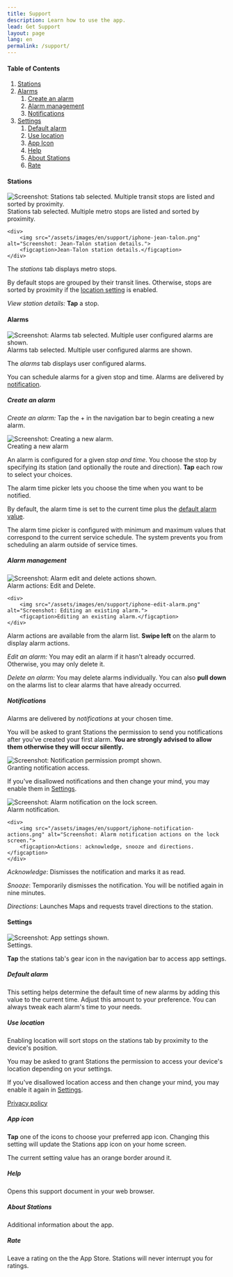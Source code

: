 ```yaml
---
title: Support
description: Learn how to use the app.
lead: Get Support
layout: page
lang: en
permalink: /support/
---
```


<h4>Table of Contents</h4>

<ol id="support-table-of-contents" class="table-of-contents">
    <li>
        <a href="#support-stations">Stations</a>
    </li>
    <li>
        <a href="#support-alarms">Alarms</a>
        <ol>
            <li><a href="#support-alarms-create">Create an alarm</a></li>
            <li><a href="#support-alarms-mgmt">Alarm management</a></li>
            <li><a href="#support-alarms-notifications">Notifications</a></li>
        </ol>
    </li>
    <li>
        <a href="#support-settings">Settings</a>
        <ol>
            <li><a href="#support-settings-default-alarm">Default alarm</a></li>
            <li><a href="#support-settings-location">Use location</a></li>
            <li><a href="#support-settings-icon">App Icon</a></li>
            <li><a href="#support-settings-help">Help</a></li>
            <li><a href="#support-settings-about">About Stations</a></li>
            <li><a href="#support-settings-rate">Rate</a></li>
        </ol>
    </li>
</ol>

<h4 id="support-stations">Stations</h4>

<div class="support-screenshots">
    <div>
        <img src="/assets/images/en/support/iphone-stations.png" alt="Screenshot: Stations tab selected. Multiple transit stops are listed and sorted by proximity.">
        <figcaption>Stations tab selected. Multiple metro stops are listed and sorted by proximity.</figcaption>
    </div>
    
    <div>
        <img src="/assets/images/en/support/iphone-jean-talon.png" alt="Screenshot: Jean-Talon station details.">
        <figcaption>Jean-Talon station details.</figcaption>
    </div>
</div>

<p>The <em>stations</em> tab displays metro stops.</p>

<p>By default stops are grouped by their transit lines. Otherwise, stops are sorted by proximity if the <a href="#support-settings-location">location setting</a> is enabled.</p>

<p><em>View station details:</em> <strong>Tap</strong> a stop.</p>

<h4 id="support-alarms">Alarms</h4>

<div class="support-screenshots">
    <div>
        <img src="/assets/images/en/support/iphone-alarms.png" alt="Screenshot: Alarms tab selected. Multiple user configured alarms are shown.">
        <figcaption>Alarms tab selected. Multiple user configured alarms are shown.</figcaption>
    </div>
</div>

<p>The <em>alarms</em> tab displays user configured alarms.</p>

<p>You can schedule alarms for a given stop and time. Alarms are delivered by <a href="#support-alarms-notifications">notification</a>.</p>

<h5 id="support-alarms-create">Create an alarm</h5>

<p><em>Create an alarm:</em> Tap the + in the navigation bar to begin creating a new alarm.</p>

<div class="support-screenshots">
    <div>
        <img src="/assets/images/en/support/iphone-new-alarm.png" alt="Screenshot: Creating a new alarm.">
        <figcaption>Creating a new alarm</figcaption>
    </div>
</div>

<p>An alarm is configured for a given <em>stop and time</em>. You choose the stop by specifying its station (and optionally the route and direction). <strong>Tap</strong> each row to select your choices.</p>

<p>The alarm time picker lets you choose the time when you want to be notified.</p>

<p>By default, the alarm time is set to the current time plus the <a href="#support-settings-default-alarm">default alarm value</a>.</p>

<p>The alarm time picker is configured with minimum and maximum values that correspond to the current service schedule. The system prevents you from scheduling an alarm outside of service times.</p>

<h5 id="support-alarms-mgmt">Alarm management</h5>

<div class="support-screenshots">
    <div>
        <img src="/assets/images/en/support/iphone-alarm-swipe-actions.png" alt="Screenshot: Alarm edit and delete actions shown.">
        <figcaption>Alarm actions: Edit and Delete.</figcaption>
    </div>
    
    <div>
        <img src="/assets/images/en/support/iphone-edit-alarm.png" alt="Screenshot: Editing an existing alarm.">
        <figcaption>Editing an existing alarm.</figcaption>
    </div>
</div>

<p>Alarm actions are available from the alarm list. <strong>Swipe left</strong> on the alarm to display alarm actions.</p>

<p><em>Edit an alarm:</em> You may edit an alarm if it hasn't already occurred. Otherwise, you may only delete it.</p>

<p><em>Delete an alarm:</em> You may delete alarms individually. You can also <strong>pull down</strong> on the alarms list to clear alarms that have already occurred.</p>

<h5 id="support-alarms-notifications">Notifications</h5>

<p>Alarms are delivered by <em>notifications</em> at your chosen time.</p>
            
<p>You will be asked to grant Stations the permission to send you notifications after you've created your first alarm. <strong>You are strongly advised to allow them otherwise they will occur silently.</strong></p>

<div class="support-screenshots">
    <div>
        <img src="/assets/images/en/support/iphone-grant-notifications.png" alt="Screenshot: Notification permission prompt shown.">
        <figcaption>Granting notification access.</figcaption>
    </div>
</div>

<p>If you've disallowed notifications and then change your mind, you may enable them in <a href="https://support.apple.com/en-ca/guide/iphone/iph7c3d96bab/14.0/ios/14.0#iph4c8fd74f5">Settings</a>.</p>

<div class="support-screenshots">
    <div>
        <img src="/assets/images/en/support/iphone-notification.png" alt="Screenshot: Alarm notification on the lock screen.">
        <figcaption>Alarm notification.</figcaption>
    </div>
    
    <div>
        <img src="/assets/images/en/support/iphone-notification-actions.png" alt="Screenshot: Alarm notification actions on the lock screen.">
        <figcaption>Actions: acknowledge, snooze and directions.</figcaption>
    </div>
</div>

<p><em>Acknowledge</em>: Dismisses the notification and marks it as read.</p>

<p><em>Snooze</em>: Temporarily dismisses the notification. You will be notified again in nine minutes.</p>

<p><em>Directions</em>: Launches Maps and requests travel directions to the station.</p>

<h4 id="support-settings">Settings</h4>

<div class="support-screenshots">
    <div>
        <img src="/assets/images/en/support/iphone-settings.png" alt="Screenshot: App settings shown.">
        <figcaption>Settings.</figcaption>
    </div>
</div>

<p><strong>Tap</strong> the stations tab's gear icon in the navigation bar to access app settings.</p>

<h5 id="support-settings-default-alarm">Default alarm</h5>

<p>This setting helps determine the default time of new alarms by adding this value to the current time. Adjust this amount to your preference. You can always tweak each alarm's time to your needs.</p>

<h5 id="support-settings-location">Use location</h5>

<p>Enabling location will sort stops on the stations tab by proximity to the device's position.</p>

<p>You may be asked to grant Stations the permission to access your device's location depending on your settings.</p>

<p>If you've disallowed location access and then change your mind, you may enable it again in <a href="https://support.apple.com/en-ca/guide/iphone/iph3dd5f9be/14.0/ios/14.0#iph1572fd041">Settings</a>.</p>

<p><a href="/privacy">Privacy policy</a></p>

<h5 id="support-settings-icon">App icon</h5>

<p><strong>Tap</strong> one of the icons to choose your preferred app icon. Changing this setting will update the Stations app icon on your home screen.</p>

<p>The current setting value has an orange border around it.</p>

<h5 id="support-settings-help">Help</h5>

<p>Opens this support document in your web browser.</p>

<h5 id="support-settings-about">About Stations</h5>

<p>Additional information about the app.</p>

<h5 id="support-settings-rate">Rate</h5>

<p>Leave a rating on the the App Store. Stations will never interrupt you for ratings.</p>
